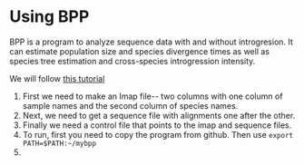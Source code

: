 # Using BPP

BPP is a program to analyze sequence data with and without introgresion. It can estimate population size and species divergence times as well as species tree estimation and cross-species introgression intensity.

We will follow [this tutorial](https://github.com/bpp/bpp-tutorial/wiki)

1) First we need to make an Imap file-- two columns with one column of sample names and the second column of species names.
2) Next, we need to get a sequence file with alignments one after the other.
3) Finally we need a control file that points to the imap and sequence files.
4) To run, first you need to copy the program from github. Then use `export PATH=$PATH:~/mybpp`
5) 
